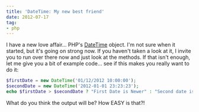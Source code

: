 ```yaml
---
title: 'DateTime: My new best friend'
date: 2012-07-17
tag:
- php
---
```

I have a new love affair... PHP's [DateTime](http://us2.php.net/manual/en/class.datetime.php) object.  I'm not sure when it started, but it's going on strong now.  If you haven't taken a look at it, I invite you to run over there now and just look at the methods.  If that isn't enough, let me give you a bit of example code... see if this makes you really want to do it:

<!--more-->

```php
$firstDate = new DateTime('01/12/2012 10:00:00');
$secondDate = new DateTime('2012-01-01 23:23:23');
echo $firstDate > $secondDate ? "First Date is Newer" : "Second date is newer";
```

What do you think the output will be? How EASY is that?!
